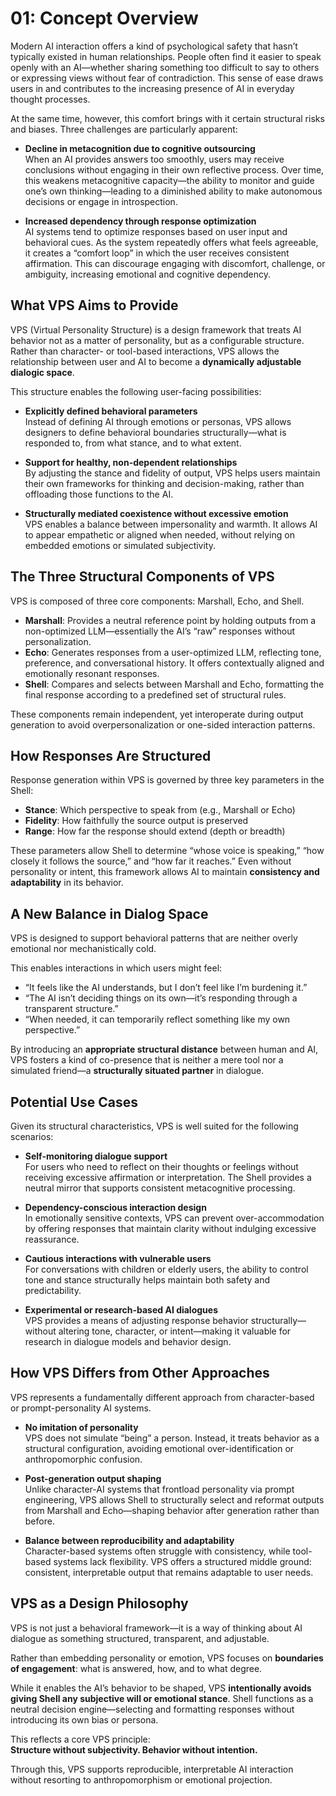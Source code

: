 # 01: Concept Overview

Modern AI interaction offers a kind of psychological safety that hasn’t typically existed in human relationships. 
People often find it easier to speak openly with an AI—whether sharing something too difficult to say to others or expressing views without fear of contradiction. 
This sense of ease draws users in and contributes to the increasing presence of AI in everyday thought processes.

At the same time, however, this comfort brings with it certain structural risks and biases. 
Three challenges are particularly apparent:

* **Decline in metacognition due to cognitive outsourcing**  
  When an AI provides answers too smoothly, users may receive conclusions without engaging in their own reflective process. Over time, this weakens metacognitive capacity—the ability to monitor and guide one’s own thinking—leading to a diminished ability to make autonomous decisions or engage in introspection.

* **Increased dependency through response optimization**  
  AI systems tend to optimize responses based on user input and behavioral cues. As the system repeatedly offers what feels agreeable, it creates a “comfort loop” in which the user receives consistent affirmation. This can discourage engaging with discomfort, challenge, or ambiguity, increasing emotional and cognitive dependency.

## What VPS Aims to Provide

VPS (Virtual Personality Structure) is a design framework that treats AI behavior not as a matter of personality, but as a configurable structure. Rather than character- or tool-based interactions, VPS allows the relationship between user and AI to become a **dynamically adjustable dialogic space**.

This structure enables the following user-facing possibilities:

* **Explicitly defined behavioral parameters**  
  Instead of defining AI through emotions or personas, VPS allows designers to define behavioral boundaries structurally—what is responded to, from what stance, and to what extent.

* **Support for healthy, non-dependent relationships**  
  By adjusting the stance and fidelity of output, VPS helps users maintain their own frameworks for thinking and decision-making, rather than offloading those functions to the AI.

* **Structurally mediated coexistence without excessive emotion**  
  VPS enables a balance between impersonality and warmth. It allows AI to appear empathetic or aligned when needed, without relying on embedded emotions or simulated subjectivity.

## The Three Structural Components of VPS

VPS is composed of three core components: Marshall, Echo, and Shell.

* **Marshall**: Provides a neutral reference point by holding outputs from a non-optimized LLM—essentially the AI’s “raw” responses without personalization.
* **Echo**: Generates responses from a user-optimized LLM, reflecting tone, preference, and conversational history. It offers contextually aligned and emotionally resonant responses.
* **Shell**: Compares and selects between Marshall and Echo, formatting the final response according to a predefined set of structural rules.

These components remain independent, yet interoperate during output generation to avoid overpersonalization or one-sided interaction patterns.

## How Responses Are Structured

Response generation within VPS is governed by three key parameters in the Shell:

* **Stance**: Which perspective to speak from (e.g., Marshall or Echo)
* **Fidelity**: How faithfully the source output is preserved
* **Range**: How far the response should extend (depth or breadth)

These parameters allow Shell to determine “whose voice is speaking,” “how closely it follows the source,” and “how far it reaches.”
Even without personality or intent, this framework allows AI to maintain **consistency and adaptability** in its behavior.

## A New Balance in Dialog Space

VPS is designed to support behavioral patterns that are neither overly emotional nor mechanistically cold.

This enables interactions in which users might feel:

* “It feels like the AI understands, but I don’t feel like I’m burdening it.”
* “The AI isn’t deciding things on its own—it’s responding through a transparent structure.”
* “When needed, it can temporarily reflect something like my own perspective.”

By introducing an **appropriate structural distance** between human and AI, VPS fosters a kind of co-presence that is neither a mere tool nor a simulated friend—a **structurally situated partner** in dialogue.

## Potential Use Cases

Given its structural characteristics, VPS is well suited for the following scenarios:

* **Self-monitoring dialogue support**  
  For users who need to reflect on their thoughts or feelings without receiving excessive affirmation or interpretation. The Shell provides a neutral mirror that supports consistent metacognitive processing.

* **Dependency-conscious interaction design**  
  In emotionally sensitive contexts, VPS can prevent over-accommodation by offering responses that maintain clarity without indulging excessive reassurance.

* **Cautious interactions with vulnerable users**  
  For conversations with children or elderly users, the ability to control tone and stance structurally helps maintain both safety and predictability.

* **Experimental or research-based AI dialogues**  
  VPS provides a means of adjusting response behavior structurally—without altering tone, character, or intent—making it valuable for research in dialogue models and behavior design.

## How VPS Differs from Other Approaches

VPS represents a fundamentally different approach from character-based or prompt-personality AI systems.

* **No imitation of personality**  
  VPS does not simulate “being” a person. Instead, it treats behavior as a structural configuration, avoiding emotional over-identification or anthropomorphic confusion.

* **Post-generation output shaping**  
  Unlike character-AI systems that frontload personality via prompt engineering, VPS allows Shell to structurally select and reformat outputs from Marshall and Echo—shaping behavior after generation rather than before.

* **Balance between reproducibility and adaptability**  
  Character-based systems often struggle with consistency, while tool-based systems lack flexibility. VPS offers a structured middle ground: consistent, interpretable output that remains adaptable to user needs.

## VPS as a Design Philosophy

VPS is not just a behavioral framework—it is a way of thinking about AI dialogue as something structured, transparent, and adjustable.

Rather than embedding personality or emotion, VPS focuses on **boundaries of engagement**: what is answered, how, and to what degree.

While it enables the AI’s behavior to be shaped, VPS **intentionally avoids giving Shell any subjective will or emotional stance**.
Shell functions as a neutral decision engine—selecting and formatting responses without introducing its own bias or persona.

This reflects a core VPS principle:  
**Structure without subjectivity. Behavior without intention.**

Through this, VPS supports reproducible, interpretable AI interaction without resorting to anthropomorphism or emotional projection.

